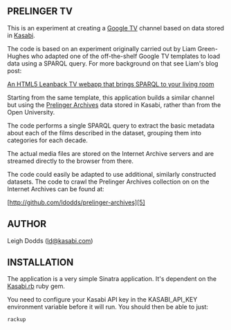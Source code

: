 PRELINGER TV
---------

This is an experiment at creating a [Google TV][4] channel based on data stored in [Kasabi][0].

The code is based on an experiment originally carried out by Liam Green-Hughes who adapted one 
of the off-the-shelf Google TV templates to load data using a SPARQL query. For more background on 
that see Liam's blog post:

[An HTML5 Leanback TV webapp that brings SPARQL to your living room][1]

Starting from the same template, this application builds a similar channel but using 
the [Prelinger Archives][2] data stored in Kasabi, rather than from the Open University. 

The code performs a single SPARQL query to extract the basic metadata about each of the films described 
in the dataset, grouping them into categories for each decade. 

The actual media files are stored on the Internet Archive servers and are streamed directly to the 
browser from there.

The code could easily be adapted to use additional, similarly constructed datasets. The code 
to crawl the Prelinger Archives collection on on the Internet Archives can be found at:

[http://github.com/ldodds/prelinger-archives][5]

AUTHOR
------

Leigh Dodds (ld@kasabi.com)

INSTALLATION
------------

The application is a very simple Sinatra application. It's dependent on the [Kasabi.rb][3] ruby gem. 

You need to configure your Kasabi API key in the KASABI_API_KEY environment variable before it 
will run. You should then be able to just:

	rackup

[0]: [http://kasabi.com]
[1]: [http://www.greenhughes.com/content/html5-leanback-tv-webapp-brings-sparql-living-room] 
[2]: [http://beta.kasabi.com/dataset/prelinger-archives]
[3]: [http://github.com/kasabi/kasabi.rb]
[4]: [http://www.google.com/tv/]
[5]: [http://github.com/ldodds/prelinger]
